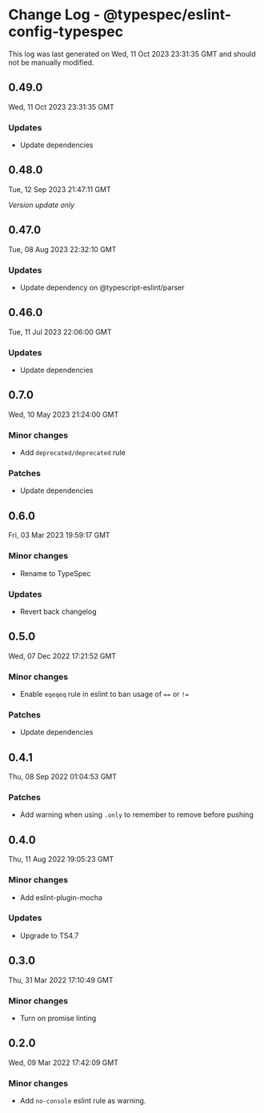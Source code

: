 # Change Log - @typespec/eslint-config-typespec

This log was last generated on Wed, 11 Oct 2023 23:31:35 GMT and should not be manually modified.

## 0.49.0
Wed, 11 Oct 2023 23:31:35 GMT

### Updates

- Update dependencies

## 0.48.0
Tue, 12 Sep 2023 21:47:11 GMT

_Version update only_

## 0.47.0
Tue, 08 Aug 2023 22:32:10 GMT

### Updates

- Update dependency on @typescript-eslint/parser

## 0.46.0
Tue, 11 Jul 2023 22:06:00 GMT

### Updates

- Update dependencies

## 0.7.0
Wed, 10 May 2023 21:24:00 GMT

### Minor changes

- Add `deprecated/deprecated` rule

### Patches

- Update dependencies

## 0.6.0
Fri, 03 Mar 2023 19:59:17 GMT

### Minor changes

- Rename to TypeSpec

### Updates

- Revert back changelog

## 0.5.0
Wed, 07 Dec 2022 17:21:52 GMT

### Minor changes

- Enable `eqeqeq` rule in eslint to ban usage of `==` or `!=`

### Patches

- Update dependencies

## 0.4.1
Thu, 08 Sep 2022 01:04:53 GMT

### Patches

- Add warning when using `.only` to remember to remove before pushing

## 0.4.0
Thu, 11 Aug 2022 19:05:23 GMT

### Minor changes

- Add eslint-plugin-mocha

### Updates

- Upgrade to TS4.7

## 0.3.0
Thu, 31 Mar 2022 17:10:49 GMT

### Minor changes

- Turn on promise linting

## 0.2.0
Wed, 09 Mar 2022 17:42:09 GMT

### Minor changes

- Add `no-console` eslint rule as warning.

